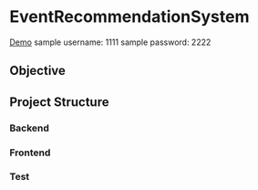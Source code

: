 # EventRecommendationSystem
[Demo](http://www.yufengyuanx.com/Nearby)
sample username: 1111
sample password: 2222

## Objective

## Project Structure


### Backend


### Frontend


### Test

